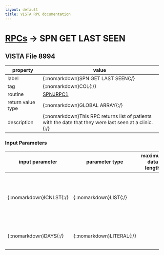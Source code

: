 ```yaml
---
layout: default
title: VISTA RPC documentation
---
```




# [RPCs](TableOfContent.md) &#8594; SPN GET LAST SEEN 


 ## VISTA File 8994 


 property | value 
--- | --- 
 label | {::nomarkdown}SPN GET LAST SEEN{:/}
 tag | {::nomarkdown}COL{:/}
 routine | [SPNJRPC1](http://code.osehra.org/dox/Routine_SPNJRPC1_source.html)
 return value type | {::nomarkdown}GLOBAL ARRAY{:/}
 description | {::nomarkdown}This RPC returns list of patients with the date that they were last seen at a clinic.{:/}

### Input Parameters

| input parameter | parameter type | maximum data length | required | description | 
| --- | --- | --- | --- | --- | 
| {::nomarkdown}ICNLST{:/} | {::nomarkdown}LIST{:/} |  |  | {::nomarkdown}An array list of Integration Control Numbers of patients in the PATIENT file (#2).  Format: ICNLST(1)=1001000001, ICNLST(2)=1001000002, etc.{:/} | 
| {::nomarkdown}DAYS{:/} | {::nomarkdown}LITERAL{:/} |  |  | {::nomarkdown}The number of days back from current date to begin search from.{:/} | {::nomarkdown} <br/><br/><p style="font-size: 11px">Generated on January 14th 2017, 7:36:25 am</p>{:/}